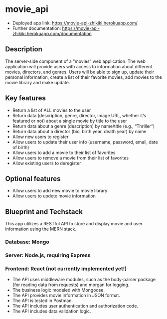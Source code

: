 # movie_api

- Deployed app link: https://movie-api-zhikiki.herokuapp.com/
- Further documentation: https://movie-api-zhikiki.herokuapp.com/documentation

## Description

The server-side component of a “movies” web application. The web application will provide users with access to information about different movies, directors, and genres. Users will be able to sign up, update their personal information, create a list of their favorite movies, add movies to the movie library and make update.

## Key features

- Return a list of ALL movies to the user
- Return data (description, genre, director, image URL, whether it’s featured or not) about a single movie by title to the user
- Return data about a genre (description) by name/title (e.g., “Thriller”)
- Return data about a director (bio, birth year, death year) by name
- Allow new users to register
- Allow users to update their user info (username, password, email, date of birth)
- Allow users to add a movie to their list of favorites
- Allow users to remove a movie from their list of favorites
- Allow existing users to deregister

## Optional features

- Allow users to add new movie to movie library
- Allow users to updete movie information

## Blueprint and Techstack

This app utilizes a RESTful API to store and display movie and user information using the MERN stack.

### Database: Mongo

### Server: Node.js, requiring Express

### Frontend: React (not currently implemented yet!)

- The API uses middleware modules, such as the body-parser package (for reading data from requests) and morgan for logging.
- The business logic modeled with Mongoose.
- The API provides movie information in JSON format.
- The API is tested in Postman.
- The API includes user authentication and authorization code.
- The API includes data validation logic.
